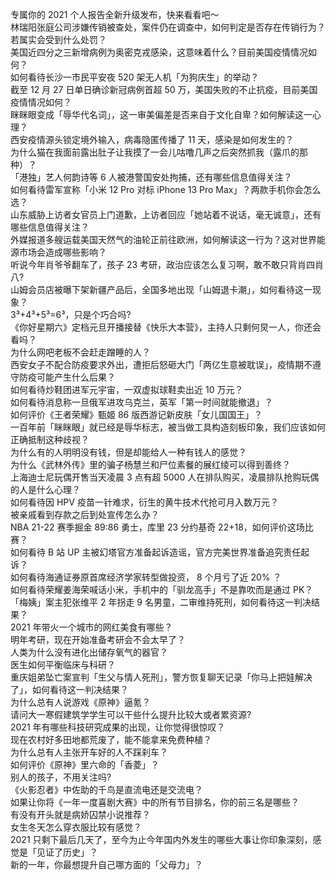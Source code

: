专属你的 2021 个人报告全新升级发布，快来看看吧～  
林瑞阳张庭公司涉嫌传销被查处，案件仍在调查中，如何判定是否存在传销行为？若属实会受到什么处罚？  
美国近四分之三新增病例为奥密克戎感染，这意味着什么？目前美国疫情情况如何？  
如何看待长沙一市民平安夜 520 架无人机「为狗庆生」的举动？  
截至 12 月 27 日单日确诊新冠病例首超 50 万，美国失败的不止抗疫，目前美国疫情情况如何？  
眯眯眼变成「辱华代名词」，这一审美偏差是否来自于文化自卑？如何解读这一心理？  
西安疫情源头锁定境外输入，病毒隐匿传播了 11 天，感染是如何发生的？  
为什么猫在我面前露出肚子让我摸了一会儿咕噜几声之后突然抓我（露爪的那种）？  
「港独」艺人何韵诗等 6 人被港警国安处拘捕，还有哪些信息值得关注？  
如何看待雷军宣称「小米 12 Pro 对标 iPhone 13 Pro Max」？两款手机你会怎么选？  
山东威胁上访者女官员上门道歉，上访者回应「她站着不说话，毫无诚意」，还有哪些信息值得关注？  
外媒报道多艘运载美国天然气的油轮正前往欧洲，如何解读这一行为？这对世界能源市场会造成哪些影响？  
听说今年肖爷爷翻车了，孩子 23 考研，政治应该怎么复习啊，敢不敢只背肖四肖八?  
山姆会员店被曝下架新疆产品后，全国多地出现「山姆退卡潮」，如何看待这一现象？  
3³+4³+5³=6³，只是个巧合吗?  
《你好星期六》定档元旦开播接替《快乐大本营》，主持人只剩何炅一人，你还会看吗？  
为什么网吧老板不会赶走蹭睡的人？  
西安女子不配合防疫要求外出，遭拒后怒砸大门「两亿生意被耽误」，疫情期不遵守防疫可能产生什么后果？  
如何看待炒鞋团进军元宇宙，一双虚拟球鞋卖出近 10 万元？  
如何看待消息称一旦俄军进攻乌克兰，英军「第一时间就能撤退」？  
如何评价《王者荣耀》甄姬 86 版西游记新皮肤「女儿国国王」？  
一百年前「眯眯眼」就已经是辱华标志，被当做工具构造刻板印象，我们应该如何正确抵制这种歧视？  
为什么有的人明明没有钱，但是却能给人一种有钱人的感觉？  
为什么《武林外传》里的骗子杨慧兰和尸位素餐的展红绫可以得到善终？  
上海迪士尼玩偶开售当天凌晨 3 点有超 5000 人在排队购买，凌晨排队抢购玩偶的人是什么心理？  
如何看待因 HPV 疫苗一针难求，衍生的黄牛技术代抢可月入数万元？  
被亲戚看到存款之后到处宣传怎么办？  
NBA 21-22 赛季掘金 89:86 勇士，库里 23 分约基奇 22+18，如何评价这场比赛？  
如何看待 B 站 UP 主被幻塔官方准备起诉造谣，官方完美世界准备追究责任起诉？  
如何看待海通证券原首席经济学家转型做投资， 8 个月亏了近 20% ？  
如何看待荣耀姜海荣喊话小米，手机中的「驯龙高手」不是靠吹而是通过 PK？  
「梅姨」案主犯张维平 2 年拐走 9 名男童，二审维持死刑，如何看待这一判决结果？  
2021 年带火一个城市的网红美食有哪些？  
明年考研，现在开始准备考研会不会太早了？  
人类为什么没有进化出储存氧气的器官？  
医生如何平衡临床与科研？  
重庆姐弟坠亡案宣判「生父与情人死刑」，警方恢复聊天记录「你马上把娃解决了」，如何看待这一判决结果？  
为什么总有人说游戏《原神》逼氪？  
请问大一寒假建筑学学生可以干些什么提升比较大或者累资源?  
2021 年有哪些科技研究成果的出现，让你觉得很惊叹？  
现在农村好多田地都荒废了，能不能拿来免费种植？  
为什么总有人主张开车好的人不踩刹车？  
如何评价《原神》里六命的「香菱」？  
别人的孩子，不用关注吗?  
《火影忍者》中佐助的千鸟是直流电还是交流电？  
如果让你将《一年一度喜剧大赛》中的所有节目排名，你的前三名是哪些？  
有没有开头就是病娇囚禁小说推荐？  
女生冬天怎么穿衣服比较有感觉？  
2021 只剩下最后几天了，至今为止今年国内外发生的哪些大事让你印象深刻，感觉是「见证了历史」？  
新的一年，你最想提升自己哪方面的「父母力」？  
